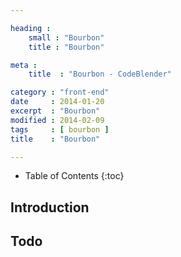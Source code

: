 ```yaml
---

heading :
    small : "Bourbon"
    title : "Bourbon"

meta :
    title  : "Bourbon - CodeBlender"

category : "front-end"
date     : 2014-01-20
excerpt  : "Bourbon"
modified : 2014-02-09
tags     : [ bourbon ]
title    : "Bourbon"

---
```


* Table of Contents
{:toc}

## Introduction

## Todo
